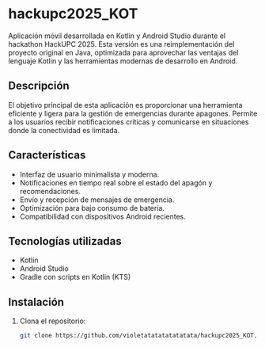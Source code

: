 
# hackupc2025_KOT

Aplicación móvil desarrollada en Kotlin y Android Studio durante el hackathon HackUPC 2025. Esta versión es una reimplementación del proyecto original en Java, optimizada para aprovechar las ventajas del lenguaje Kotlin y las herramientas modernas de desarrollo en Android.

## Descripción

El objetivo principal de esta aplicación es proporcionar una herramienta eficiente y ligera para la gestión de emergencias durante apagones. Permite a los usuarios recibir notificaciones críticas y comunicarse en situaciones donde la conectividad es limitada.

## Características

- Interfaz de usuario minimalista y moderna.
- Notificaciones en tiempo real sobre el estado del apagón y recomendaciones.
- Envío y recepción de mensajes de emergencia.
- Optimización para bajo consumo de batería.
- Compatibilidad con dispositivos Android recientes.

## Tecnologías utilizadas

- Kotlin
- Android Studio
- Gradle con scripts en Kotlin (KTS)

## Instalación

1. Clona el repositorio:
   ```bash
   git clone https://github.com/violetatatatatatatata/hackupc2025_KOT.git
